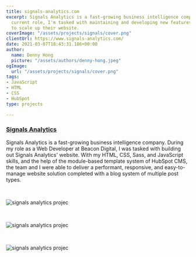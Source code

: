```yaml
---
title: signals-analytics.com
excerpt: Signals Analytics is a fast-growing business intelligence company. In my
  current role, I'm tasked with maintaining and developing new features / UI experiences
  to scale up their website.
coverImage: "/assets/projects/signals/cover.png"
clientUrl: https://www.signals-analytics.com/
date: 2021-03-07T18:43:31.186+00:00
author:
  name: Denny Hong
  picture: "/assets/authors/denny-hong.jpeg"
ogImage:
  url: "/assets/projects/signals/cover.png"
tags:
- JavaScript
- HTML
- CSS
- HubSpot
type: projects

---
```

### [Signals Analytics](https://www.signals-analytics.com/)

Signals Analytics is a fast-growing business intelligence company. During my role as a Web Developer at Beacon Digital, I was tasked with building out Signals Analytics' website. With my HTML, CSS, Sass, and JavaScript skills, and the help of the module-based template system of HubSpot CMS, the team and I were able to deliver a performant, responsive, and easy-to-manage website solution completed with a blog system of multiple post types.

<br>

![signals analytics projec](/signals1.png)

<br>

![signals analytics projec](/signals3.png)

<br>

![signals analytics projec](/signals2.png)